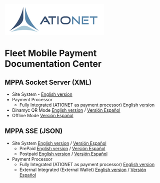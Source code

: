 ![ationetlogo](Content/Images/ATIOnetLogo_250x70.png) 
# Fleet Mobile Payment Documentation Center

## MPPA Socket Server (XML)
- Site System - [English version](ATIONet_Mobile_Payment_Fleet_Api_-EN.md#site-system-implementation-guide)
- Payment Processor  
     - Fully Integrated (ATIONET as payment processor) [English version](ATIONet_Mobile_Payment_Fleet_Api_-EN.md#ationet-configuration)
- Dinamyc QR Mode [English version](ATIONet_Dynamic_QR_Code_Payments-EN.md) / [Versión Español](ATIONet_Dynamic_QR_Code_Payments-ES.md)
- Offline Mode [Versión Español](ATIONet_OFFLine_Payments-ES.md)


## MPPA SSE (JSON)

- Site System  [English version](Ationet_Fleet_Mobile_Payment_SiteSystem_Implementation-EN.md) / [Versión Español](Ationet_Fleet_Mobile_Payment_SiteSystem_Implementation-ES.md)
     - PrePaid  [English version](Ationet_Fleet_Mobile_Payment_PrePaid-EN.md) / [Versión Español](Ationet_Fleet_Mobile_Payment_PrePaid-EN.md)
     - Postpaid [English version](Ationet_Fleet_Mobile_Payment_PostPaid-EN.md)  / [Versión Español](Ationet_Fleet_Mobile_Payment_PostPaid-ES.md) 
- Payment Processor  
     - Fully Integrated (ATIONET as payment processor) [English version](ATIONet_Mobile_Payment_Fleet_Api_-EN.md#ationet-configuration)
     - External Integrated (External Wallet) [English version](Ationet_Fleet_Mobile_Payment_Wallet_API-EN.md) / [Versión Español](Ationet_Fleet_Mobile_Payment_Wallet_API-ES.md)








